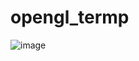 # opengl_termp
![image](https://user-images.githubusercontent.com/76776749/176103893-48b77d07-ce5a-45af-8338-9d0ab7c01341.png)
